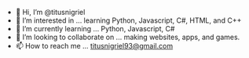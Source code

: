 - 👋 Hi, I’m @titusnigriel
- 👀 I’m interested in ... learning Python, Javascript, C#, HTML, and C++
- 🌱 I’m currently learning ... Python, Javascript, C#
- 💞️ I’m looking to collaborate on ... making websites, apps, and games.
- 📫 How to reach me ... titusnigriel93@gmail.com

<!---
titusnigriel/titusnigriel is a ✨ special ✨ repository because its `README.md` (this file) appears on your GitHub profile.
You can click the Preview link to take a look at your changes.
--->
